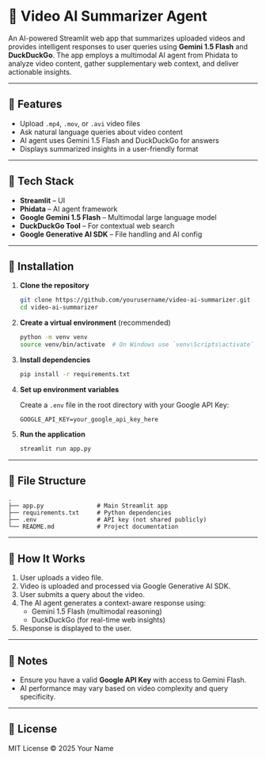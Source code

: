 
# 🎥 Video AI Summarizer Agent

An AI-powered Streamlit web app that summarizes uploaded videos and provides intelligent responses to user queries using **Gemini 1.5 Flash** and **DuckDuckGo**. The app employs a multimodal AI agent from Phidata to analyze video content, gather supplementary web context, and deliver actionable insights.

---

## 🚀 Features

- Upload `.mp4`, `.mov`, or `.avi` video files
- Ask natural language queries about video content
- AI agent uses Gemini 1.5 Flash and DuckDuckGo for answers
- Displays summarized insights in a user-friendly format

---

## 🧠 Tech Stack

- **Streamlit** – UI
- **Phidata** – AI agent framework
- **Google Gemini 1.5 Flash** – Multimodal large language model
- **DuckDuckGo Tool** – For contextual web search
- **Google Generative AI SDK** – File handling and AI config

---

## 🔧 Installation

1. **Clone the repository**

    ```bash
    git clone https://github.com/yourusername/video-ai-summarizer.git
    cd video-ai-summarizer
    ```

2. **Create a virtual environment** (recommended)

    ```bash
    python -m venv venv
    source venv/bin/activate  # On Windows use `venv\Scripts\activate`
    ```

3. **Install dependencies**

    ```bash
    pip install -r requirements.txt
    ```

4. **Set up environment variables**

    Create a `.env` file in the root directory with your Google API Key:

    ```env
    GOOGLE_API_KEY=your_google_api_key_here
    ```

5. **Run the application**

    ```bash
    streamlit run app.py
    ```

---

## 📁 File Structure

```
.
├── app.py               # Main Streamlit app
├── requirements.txt     # Python dependencies
├── .env                 # API key (not shared publicly)
└── README.md            # Project documentation
```

---

## 🧪 How It Works

1. User uploads a video file.
2. Video is uploaded and processed via Google Generative AI SDK.
3. User submits a query about the video.
4. The AI agent generates a context-aware response using:
   - Gemini 1.5 Flash (multimodal reasoning)
   - DuckDuckGo (for real-time web insights)
5. Response is displayed to the user.

---

## 📌 Notes

- Ensure you have a valid **Google API Key** with access to Gemini Flash.
- AI performance may vary based on video complexity and query specificity.

---

## 📄 License

MIT License © 2025 Your Name
